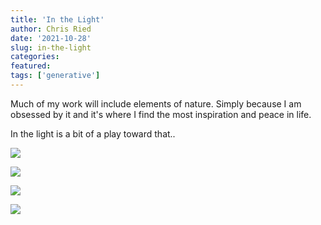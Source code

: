 ```yaml
---
title: 'In the Light'
author: Chris Ried
date: '2021-10-28'
slug: in-the-light
categories:
featured: 
tags: ['generative']
---
```

Much of my work will include elements of nature. Simply because I am obsessed by it and it's where I find the most inspiration and peace in life. 

In the light is a bit of a play toward that..

![](https://live.staticflickr.com/65535/52643217434_965657ab47_z_d.jpg)

![](https://live.staticflickr.com/65535/52643433273_b6bf809e24_z_d.jpg)

![](https://live.staticflickr.com/65535/52643433178_18cee2db6d_z_d.jpg)

![](https://live.staticflickr.com/65535/52642959626_38bc1544a0_z_d.jpg)